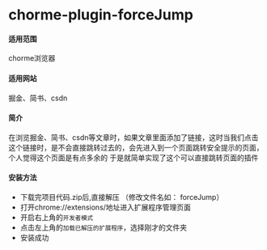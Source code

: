 # chorme-plugin-forceJump
#### 适用范围
chorme浏览器
#### 适用网站
掘金、简书、csdn
#### 简介
在浏览掘金、简书、csdn等文章时，如果文章里面添加了链接，这时当我们点击这个链接时，是不会直接跳转过去的，会先进入到一个页面跳转安全提示的页面，个人觉得这个页面是有点多余的
于是就简单实现了这个可以直接跳转页面的插件
#### 安装方法
- 下载完项目代码.zip后,直接解压 （修改文件名如： forceJump）
- 打开chrome://extensions/地址进入扩展程序管理页面
- 开启右上角的`开发者模式`
- 点击左上角的`加载已解压的扩展程序`，选择刚才的文件夹
- 安装成功
